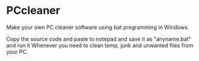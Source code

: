 # PCcleaner
Make your own PC cleaner software using bat programming in Windows.

Copy the source code and paste to notepad and save it as "anyname.bat" and run it Whenever you need to clean temp, junk and unwanted files from your PC.
